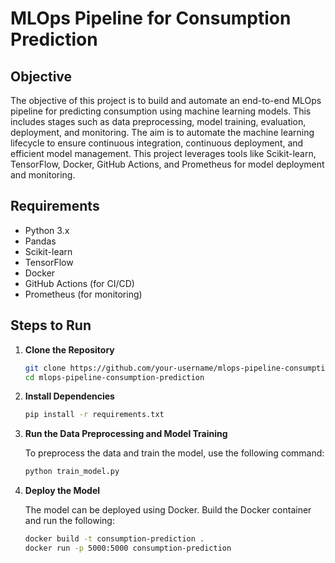 # MLOps Pipeline for Consumption Prediction

## Objective
The objective of this project is to build and automate an end-to-end MLOps pipeline for predicting consumption using machine learning models. This includes stages such as data preprocessing, model training, evaluation, deployment, and monitoring. The aim is to automate the machine learning lifecycle to ensure continuous integration, continuous deployment, and efficient model management. This project leverages tools like Scikit-learn, TensorFlow, Docker, GitHub Actions, and Prometheus for model deployment and monitoring.

## Requirements

- Python 3.x
- Pandas
- Scikit-learn
- TensorFlow
- Docker
- GitHub Actions (for CI/CD)
- Prometheus (for monitoring)

## Steps to Run

1. **Clone the Repository**

    ```bash
    git clone https://github.com/your-username/mlops-pipeline-consumption-prediction.git
    cd mlops-pipeline-consumption-prediction
    ```

2. **Install Dependencies**

    ```bash
    pip install -r requirements.txt
    ```

3. **Run the Data Preprocessing and Model Training**

    To preprocess the data and train the model, use the following command:

    ```bash
    python train_model.py
    ```

4. **Deploy the Model**

    The model can be deployed using Docker. Build the Docker container and run the following:

    ```bash
    docker build -t consumption-prediction .
    docker run -p 5000:5000 consumption-prediction
    ```

